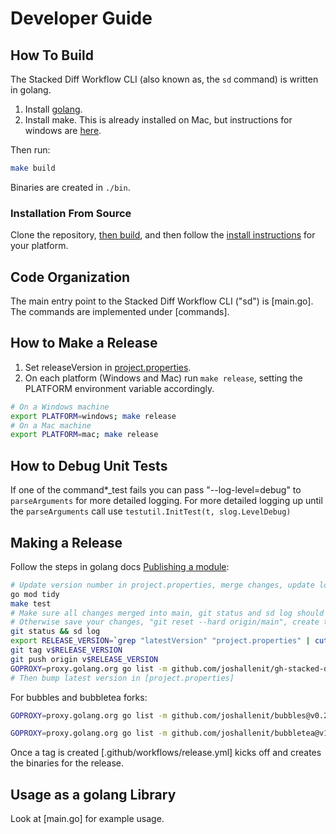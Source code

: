# Developer Guide

## How To Build

The Stacked Diff Workflow CLI (also known as, the `sd` command) is written in golang. 

1. Install [golang](https://go.dev/dl/).
2. Install make. This is already installed on Mac, but instructions for windows are [here](https://leangaurav.medium.com/how-to-setup-install-gnu-make-on-windows-324480f1da69).

Then run:

```bash
make build
```

Binaries are created in `./bin`.

### Installation From Source

Clone the repository, [then build](DEVELOPER_GUIDE.md#how-to-build), and then follow the [install instructions](#installation-from-a-release) for your platform.


## Code Organization

The main entry point to the Stacked Diff Workflow CLI ("sd") is [main.go]. The commands are implemented under [commands].

## How to Make a Release

1. Set releaseVersion in [project.properties](project.properties).
2. On each platform (Windows and Mac) run `make release`, setting the PLATFORM environment variable accordingly.
```bash
# On a Windows machine
export PLATFORM=windows; make release
# On a Mac machine
export PLATFORM=mac; make release
```

## How to Debug Unit Tests

If one of the command*_test fails you can pass "--log-level=debug" to `parseArguments` for more detailed logging. For more detailed logging up until the `parseArguments` call use `testutil.InitTest(t, slog.LevelDebug)`


## Making a Release

Follow the steps in golang docs [Publishing a module](https://go.dev/doc/modules/publishing):

```bash
# Update version number in project.properties, merge changes, update local, and then:
go mod tidy
make test
# Make sure all changes merged into main, git status and sd log should be empty.
# Otherwise save your changes, "git reset --hard origin/main", create tag, then restore your changes
git status && sd log
export RELEASE_VERSION=`grep "latestVersion" "project.properties" | cut -d '=' -f2`;\
git tag v$RELEASE_VERSION
git push origin v$RELEASE_VERSION
GOPROXY=proxy.golang.org go list -m github.com/joshallenit/gh-stacked-diff/v2@v$RELEASE_VERSION
# Then bump latest version in [project.properties]
```

For bubbles and bubbletea forks:

```bash
GOPROXY=proxy.golang.org go list -m github.com/joshallenit/bubbles@v0.20.1

GOPROXY=proxy.golang.org go list -m github.com/joshallenit/bubbletea@v1.3.5
```


Once a tag is created [.github/workflows/release.yml] kicks off and creates the binaries for the release.

## Usage as a golang Library

Look at [main.go] for example usage.
